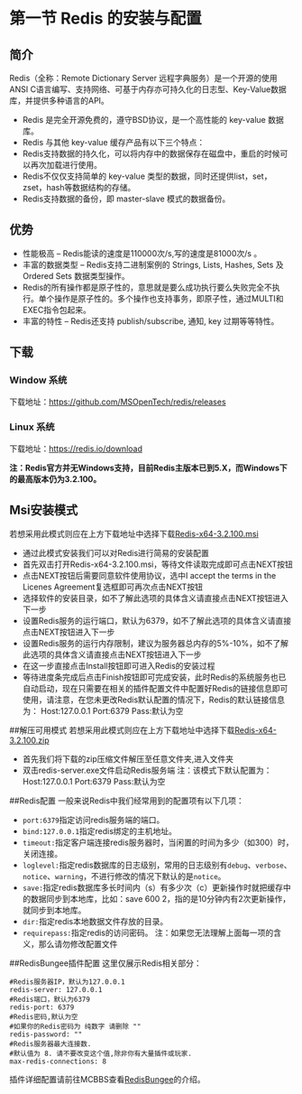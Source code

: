 # 第一节 Redis 的安装与配置

## 简介
Redis（全称：Remote Dictionary Server 远程字典服务）是一个开源的使用ANSI C语言编写、支持网络、可基于内存亦可持久化的日志型、Key-Value数据库，并提供多种语言的API。
- Redis 是完全开源免费的，遵守BSD协议，是一个高性能的 key-value 数据库。
- Redis 与其他 key-value 缓存产品有以下三个特点：
- Redis支持数据的持久化，可以将内存中的数据保存在磁盘中，重启的时候可以再次加载进行使用。
- Redis不仅仅支持简单的 key-value 类型的数据，同时还提供list，set，zset，hash等数据结构的存储。
- Redis支持数据的备份，即 master-slave 模式的数据备份。
## 优势
- 性能极高 – Redis能读的速度是110000次/s,写的速度是81000次/s 。
- 丰富的数据类型 – Redis支持二进制案例的 Strings, Lists, Hashes, Sets 及 Ordered Sets 数据类型操作。
- Redis的所有操作都是原子性的，意思就是要么成功执行要么失败完全不执行。单个操作是原子性的。多个操作也支持事务，即原子性，通过MULTI和EXEC指令包起来。
- 丰富的特性 – Redis还支持 publish/subscribe, 通知, key 过期等等特性。


## 下载
### Window 系统

下载地址：https://github.com/MSOpenTech/redis/releases

### Linux 系统

下载地址：https://redis.io/download

**注：Redis官方并无Windows支持，目前Redis主版本已到5.X，而Windows下的最高版本仍为3.2.100。**

## Msi安装模式
若想采用此模式则应在上方下载地址中选择下载[Redis-x64-3.2.100.msi](https://github.com/microsoftarchive/redis/releases/download/win-3.2.100/Redis-x64-3.2.100.msi)
- 通过此模式安装我们可以对Redis进行简易的安装配置
- 首先双击打开Redis-x64-3.2.100.msi，等待文件读取完成即可点击NEXT按钮
- 点击NEXT按钮后需要同意软件使用协议，选中I accept the terms in the Licenes Agreement复选框即可再次点击NEXT按钮
- 选择软件的安装目录，如不了解此选项的具体含义请直接点击NEXT按钮进入下一步
- 设置Redis服务的运行端口，默认为6379，如不了解此选项的具体含义请直接点击NEXT按钮进入下一步
- 设置Redis服务的运行内存限制，建议为服务器总内存的5%-10%，如不了解此选项的具体含义请直接点击NEXT按钮进入下一步
- 在这一步直接点击Install按钮即可进入Redis的安装过程
- 等待进度条完成后点击Finish按钮即可完成安装，此时Redis的系统服务也已自动启动，现在只需要在相关的插件配置文件中配置好Redis的链接信息即可使用，请注意，在您未更改Redis默认配置的情况下，Redis的默认链接信息为：
Host:127.0.0.1
Port:6379
Pass:默认为空


##解压可用模式
若想采用此模式则应在上方下载地址中选择下载[Redis-x64-3.2.100.zip](https://github.com/microsoftarchive/redis/releases/download/win-3.2.100/Redis-x64-3.2.100.zip)
- 首先我们将下载的zip压缩文件解压至任意文件夹,进入文件夹
- 双击redis-server.exe文件启动Redis服务端
注：该模式下默认配置为：
Host:127.0.0.1
Port:6379
Pass:默认为空

##Redis配置
一般来说Redis中我们经常用到的配置项有以下几项：
- `port:6379`指定访问redis服务端的端口。
- `bind:127.0.0.1`指定redis绑定的主机地址。
- `timeout:`指定客户端连接redis服务器时，当闲置的时间为多少（如300）时，关闭连接。
- `loglevel:`指定redis数据库的日志级别，常用的日志级别有`debug`、`verbose`、`notice`、`warning`，不进行修改的情况下默认的是`notice`。
- `save:`指定redis数据库多长时间内（s）有多少次（c）更新操作时就把缓存中的数据同步到本地库，比如：save 600 2，指的是10分钟内有2次更新操作，就同步到本地库。
- `dir:`指定redis本地数据文件存放的目录。
- `requirepass:`指定redis的访问密码。
注：如果您无法理解上面每一项的含义，那么请勿修改配置文件

##RedisBungee插件配置
这里仅展示Redis相关部分：
```
#Redis服务器IP，默认为127.0.0.1
redis-server: 127.0.0.1
#Redis端口，默认为6379
redis-port: 6379
#Redis密码,默认为空
#如果你的Redis密码为 纯数字 请删除 ""
redis-password: ""
#Redis服务器最大连接数.
#默认值为 8. 请不要改变这个值,除非你有大量插件或玩家.
max-redis-connections: 8
```
插件详细配置请前往MCBBS查看[RedisBungee](https://www.mcbbs.net/thread-691147-1-1.html)的介绍。
